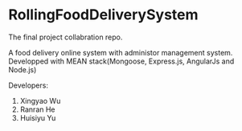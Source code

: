 # RollingFoodDeliverySystem
The final project collabration repo.

A food delivery online system with administor management system.
Developped with MEAN stack(Mongoose, Express.js, AngularJs and Node.js)

Developers:
  1. Xingyao Wu
  2. Ranran He
  3. Huisiyu Yu

